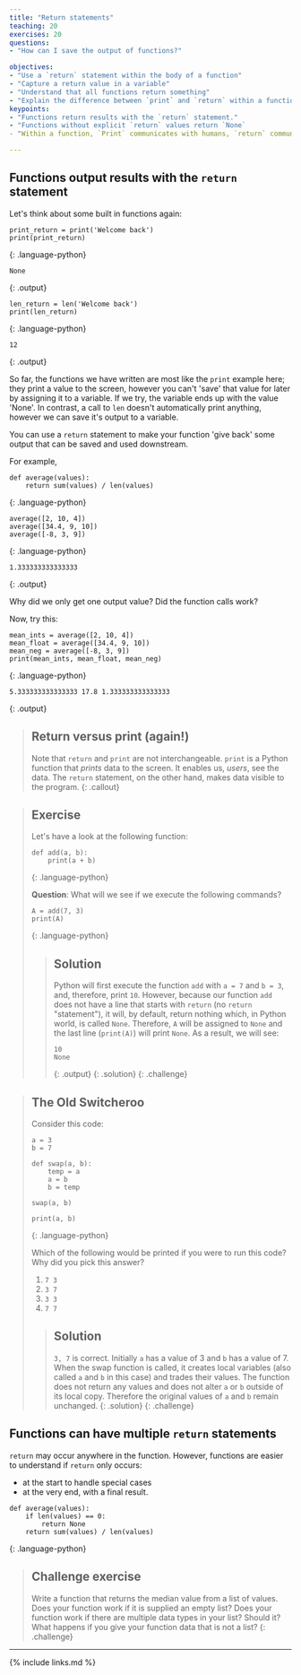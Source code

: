 ```yaml
---
title: "Return statements"
teaching: 20
exercises: 20
questions:
- "How can I save the output of functions?"

objectives:
- "Use a `return` statement within the body of a function"
- "Capture a return value in a variable"
- "Understand that all functions return something"
- "Explain the difference between `print` and `return` within a function"
keypoints:
- "Functions return results with the `return` statement."
- "Functions without explicit `return` values return `None`
- "Within a function, `Print` communicates with humans, `return` communicates with the computer

---
```


## Functions output results with the `return` statement

Let's think about some built in functions again:

~~~
print_return = print('Welcome back')
print(print_return)
~~~
{: .language-python}
~~~
None
~~~
{: .output}

~~~
len_return = len('Welcome back')
print(len_return)
~~~
{: .language-python}
~~~
12
~~~
{: .output}

So far, the functions we have written are most like the `print` example here; they 
print a value to the screen, however you can't 'save' that value for later by 
assigning it to a variable. If we try, the variable ends up with the value 'None'. 
In contrast, a call to `len` doesn't automatically print anything, however we can 
save it's output to a variable.

You can use a `return` statement to make your function 'give back' some output that can be saved and used downstream.

For example, 

~~~
def average(values):
    return sum(values) / len(values)
~~~
{: .language-python}

~~~
average([2, 10, 4])
average([34.4, 9, 10])
average([-8, 3, 9])
~~~
{: .language-python}
~~~
1.333333333333333
~~~
{: .output}

Why did we only get one output value? Did the function calls work?

Now, try this:
~~~
mean_ints = average([2, 10, 4])
mean_float = average([34.4, 9, 10])
mean_neg = average([-8, 3, 9])
print(mean_ints, mean_float, mean_neg)
~~~
{: .language-python}
~~~
5.333333333333333 17.8 1.333333333333333
~~~
{: .output}

> ## Return versus print (again!)
>
> Note that `return` and `print` are not interchangeable.
> `print` is a Python function that *prints* data to the screen.
> It enables us, *users*, see the data.
> The `return` statement, on the other hand, makes data visible to the program.
{: .callout}

> ## Exercise
> Let's have a look at the following function:
> ~~~
> def add(a, b):
>     print(a + b)
> ~~~
> {: .language-python}
>
> **Question**: What will we see if we execute the following commands?
> ~~~
> A = add(7, 3)
> print(A)
> ~~~
> {: .language-python}
>
> > ## Solution
> > Python will first execute the function `add` with `a = 7` and `b = 3`,
> > and, therefore, print `10`. However, because our function `add` does not have a
> > line that starts with `return` (no `return` "statement"), it will, by default, return
> > nothing which, in Python world, is called `None`. Therefore, `A` will be assigned to `None`
> > and the last line (`print(A)`) will print `None`. As a result, we will see:
> > ~~~
> > 10
> > None
> > ~~~
> > {: .output}
> {: .solution}
{: .challenge}

> ## The Old Switcheroo
>
> Consider this code:
>
> ~~~
> a = 3
> b = 7
>
> def swap(a, b):
>     temp = a
>     a = b
>     b = temp
>
> swap(a, b)
>
> print(a, b)
> ~~~
> {: .language-python}
>
> Which of the following would be printed if you were to run this code?
> Why did you pick this answer?
>
> 1. `7 3`
> 2. `3 7`
> 3. `3 3`
> 4. `7 7`
>
> > ## Solution
> > `3, 7` is correct. Initially `a` has a value of 3 and `b` has a value of 7.
> > When the swap function is called, it creates local variables (also called
> > `a` and `b` in this case) and trades their values. The function does not
> > return any values and does not alter `a` or `b` outside of its local copy.
> > Therefore the original values of `a` and `b` remain unchanged.
> {: .solution}
{: .challenge}

## Functions can have multiple `return` statements

`return` may occur anywhere in the function. However, functions are easier to understand if `return` only occurs:
* at the start to handle special cases
* at the very end, with a final result.

~~~
def average(values):
    if len(values) == 0:
        return None
    return sum(values) / len(values)
~~~
{: .language-python}

> ## Challenge exercise
> Write a function that returns the median value from a list of values. 
> Does your function work if it is supplied an empty list?
> Does your function work if there are multiple data types in your list? Should it?
> What happens if you give your function data that is not a list?
{: .challenge}

---

{% include links.md %}

[pep-257]: https://www.python.org/dev/peps/pep-0257/
